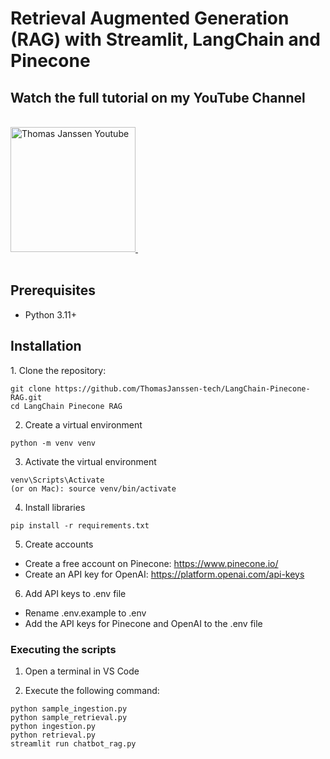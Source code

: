 <h1>Retrieval Augmented Generation (RAG) with Streamlit, LangChain and Pinecone</h1>

<h2>Watch the full tutorial on my YouTube Channel</h2>

<div>
    &nbsp;<br>
<a href="https://www.youtube.com/watch?v=A3WKdt_MNZQ">
    <img src="https://github.com/ThomasJanssen-tech/LangChain-Pinecone-RAG/blob/main/thumbnail.png" alt="Thomas Janssen Youtube" width="200"/>
</a>
    &nbsp;<br>
     &nbsp;<br>
</div>

<h2>Prerequisites</h2>
<ul>
  <li>Python 3.11+</li>
</ul>

<h2>Installation</h2>
1. Clone the repository:

```
git clone https://github.com/ThomasJanssen-tech/LangChain-Pinecone-RAG.git
cd LangChain Pinecone RAG
```

2. Create a virtual environment

```
python -m venv venv
```

3. Activate the virtual environment

```
venv\Scripts\Activate
(or on Mac): source venv/bin/activate
```

4. Install libraries

```
pip install -r requirements.txt
```

5. Create accounts

- Create a free account on Pinecone: https://www.pinecone.io/
- Create an API key for OpenAI: https://platform.openai.com/api-keys

6. Add API keys to .env file

- Rename .env.example to .env
- Add the API keys for Pinecone and OpenAI to the .env file

<h3>Executing the scripts</h3>

1. Open a terminal in VS Code

2. Execute the following command:

```
python sample_ingestion.py
python sample_retrieval.py
python ingestion.py
python retrieval.py
streamlit run chatbot_rag.py
```
